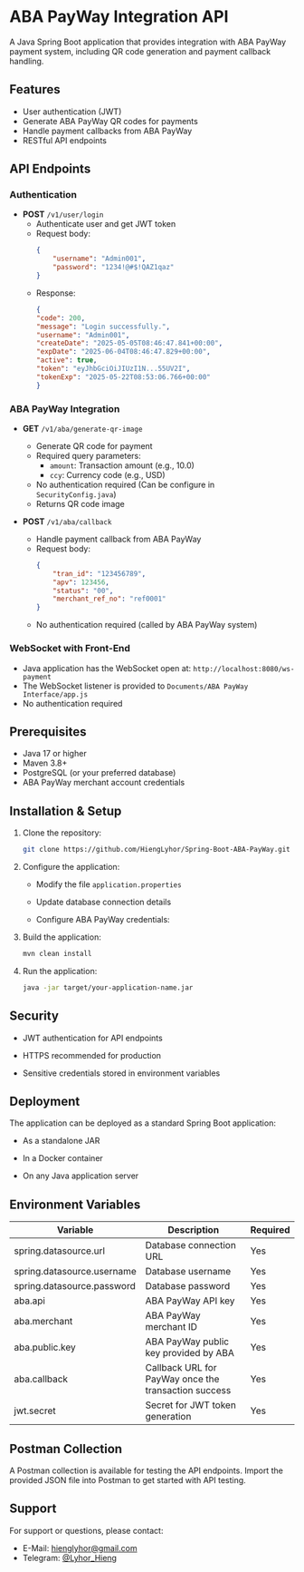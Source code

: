 # ABA PayWay Integration API

A Java Spring Boot application that provides integration with ABA PayWay payment system, including QR code generation and payment callback handling.

## Features

- User authentication (JWT)
- Generate ABA PayWay QR codes for payments
- Handle payment callbacks from ABA PayWay
- RESTful API endpoints

## API Endpoints

### Authentication

- **POST** `/v1/user/login`
  - Authenticate user and get JWT token
  - Request body:
    ```json
    {
        "username": "Admin001",
        "password": "1234!@#$!QAZ1qaz"
    }
    ```
  - Response:
    ```json
    {
    "code": 200,
    "message": "Login successfully.",
    "username": "Admin001",
    "createDate": "2025-05-05T08:46:47.841+00:00",
    "expDate": "2025-06-04T08:46:47.829+00:00",
    "active": true,
    "token": "eyJhbGciOiJIUzI1N...55UV2I",
    "tokenExp": "2025-05-22T08:53:06.766+00:00"
    }
    ```

### ABA PayWay Integration

- **GET** `/v1/aba/generate-qr-image`
  - Generate QR code for payment
  - Required query parameters:
    - `amount`: Transaction amount (e.g., 10.0)
    - `ccy`: Currency code (e.g., USD)
  - No authentication required (Can be configure in <code>SecurityConfig.java</code>)
  - Returns QR code image

- **POST** `/v1/aba/callback`
  - Handle payment callback from ABA PayWay
  - Request body:
    ```json
    {
        "tran_id": "123456789",
        "apv": 123456,
        "status": "00",
        "merchant_ref_no": "ref0001"
    }
    ```
  - No authentication required (called by ABA PayWay system)
 
 ### WebSocket with Front-End
 
  - Java application has the WebSocket open at:  `http://localhost:8080/ws-payment`
  - The WebSocket listener is provided to <code>Documents/ABA PayWay Interface/app.js</code>
  - No authentication required 

## Prerequisites

- Java 17 or higher
- Maven 3.8+
- PostgreSQL (or your preferred database)
- ABA PayWay merchant account credentials

## Installation & Setup

1. Clone the repository:
   ```bash
   git clone https://github.com/HiengLyhor/Spring-Boot-ABA-PayWay.git

2. Configure the application:
    - Modify the file <code>application.properties</code>

    - Update database connection details

    - Configure ABA PayWay credentials:

3. Build the application:

    ```bash
    mvn clean install

4. Run the application:

    ```bash
    java -jar target/your-application-name.jar

## Security
- JWT authentication for API endpoints

- HTTPS recommended for production

- Sensitive credentials stored in environment variables

## Deployment
The application can be deployed as a standard Spring Boot application:

- As a standalone JAR

- In a Docker container

- On any Java application server

## Environment Variables
| Variable          | Description                           | Required |
|-------------------|---------------------------------------|----------|
| spring.datasource.url            | Database connection URL               | Yes      |
| spring.datasource.username       | Database username                     | Yes      |
| spring.datasource.password       | Database password                     | Yes      |
| aba.api      | ABA PayWay API key                   | Yes      |
| aba.merchant   | ABA PayWay merchant ID                | Yes      |
| aba.public.key   | ABA PayWay public key provided by ABA                | Yes      |
| aba.callback   | Callback URL for PayWay once the transaction success                | Yes      |
| jwt.secret        | Secret for JWT token generation       | Yes      |

## Postman Collection
A Postman collection is available for testing the API endpoints. Import the provided JSON file into Postman to get started with API testing.

## Support
For support or questions, please contact:
- E-Mail: hienglyhor@gmail.com
- Telegram: [@Lyhor_Hieng](https://t.me/Lyhor_Hieng)

